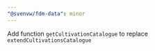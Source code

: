 ```yaml
---
"@svenvw/fdm-data": minor
---
```


Add function `getCultivationCatalogue` to replace `extendCultivationsCatalogue`

